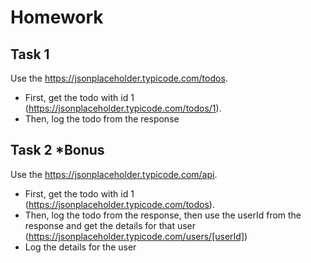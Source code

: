 # Homework

## Task 1
Use the https://jsonplaceholder.typicode.com/todos. 
- First, get the todo with id 1 (https://jsonplaceholder.typicode.com/todos/1).
- Then, log the todo from the response 

## Task 2 *Bonus
Use the https://jsonplaceholder.typicode.com/api. 
- First, get the todo with id 1 (https://jsonplaceholder.typicode.com/todos).
- Then, log the todo from the response, 
then use the userId from the response and get the details for that user (https://jsonplaceholder.typicode.com/users/[userId])
- Log the details for the user 





